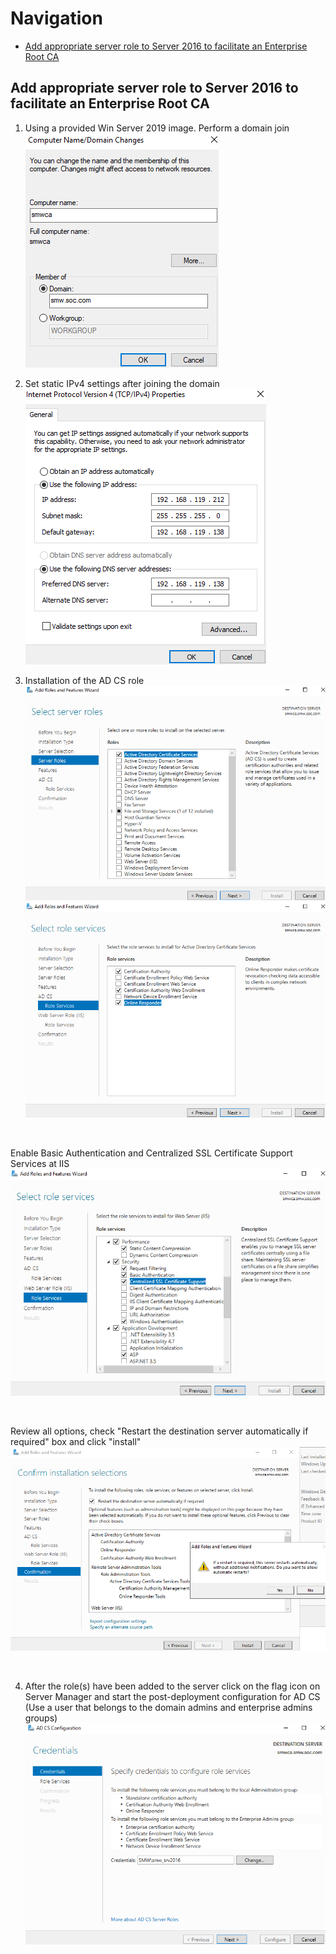 # Navigation
* [Add appropriate server role to Server 2016 to facilitate an Enterprise Root CA](#add-appropriate-server-role-to-server-2016-to-facilitate-an-enterprise-root-ca)

## Add appropriate server role to Server 2016 to facilitate an Enterprise Root CA  

1. Using a provided Win Server 2019 image. Perform a domain join  
![image](../images/Pasted%20image%2020230815190819.png)  

2. Set static IPv4 settings after joining the domain  
![image](../images/Pasted%20image%2020230815191147.png)  

3. Installation of the AD CS role
![image](../images/Pasted%20image%2020230815191250.png)  
![image](../images/Pasted%20image%2020230815191346.png)  

<br>

Enable Basic Authentication and Centralized SSL Certificate Support Services at IIS  
![image](../images/Pasted%20image%2020230815191500.png)  

<br>

Review all options, check "Restart the destination server automatically if required" box and click "install"  
![image](../images/Pasted%20image%2020230815191607.png)  

<br>

4. After the role(s) have been added to the server click on the flag icon on Server Manager and start the post-deployment configuration for AD CS (Use a user that belongs to the domain admins and enterprise admins groups)  
![image](../images/Pasted%20image%2020230815192120.png)  


